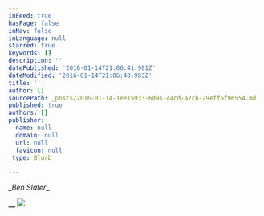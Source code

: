 ```yaml
---
inFeed: true
hasPage: false
inNav: false
inLanguage: null
starred: true
keywords: []
description: ''
datePublished: '2016-01-14T21:06:41.981Z'
dateModified: '2016-01-14T21:06:40.983Z'
title: ''
author: []
sourcePath: _posts/2016-01-14-1ee15933-6d91-44cd-a7cb-29eff5f96554.md
published: true
authors: []
publisher:
  name: null
  domain: null
  url: null
  favicon: null
_type: Blurb

---
```

**_**_Ben Slater_**_**

**__**
![](https://the-grid-user-content.s3-us-west-2.amazonaws.com/1a9439dc-7bc3-42a8-aa5c-d9d679d5746a.jpg)